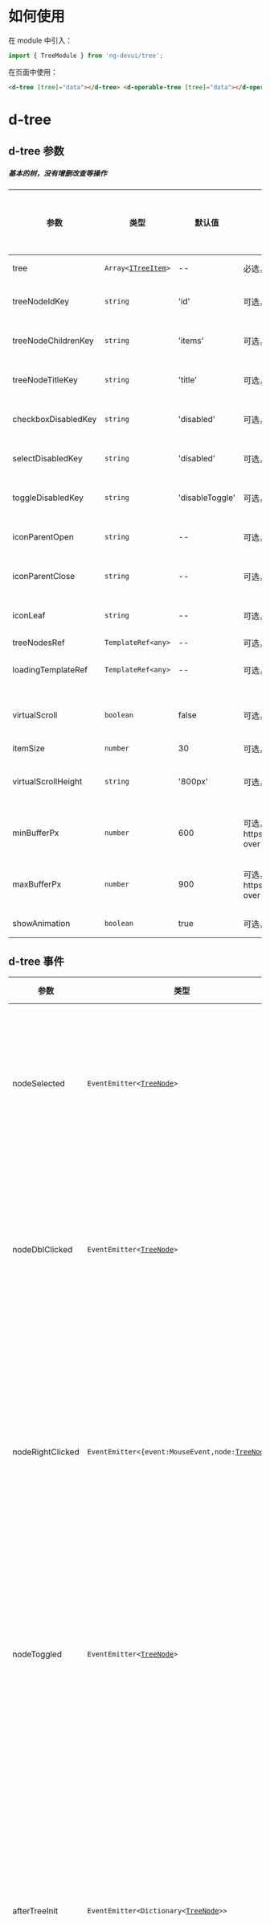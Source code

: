 # 如何使用

在 module 中引入：

```ts
import { TreeModule } from 'ng-devui/tree';
```

在页面中使用：

```html
<d-tree [tree]="data"></d-tree> <d-operable-tree [tree]="data"></d-operable-tree>
```

# d-tree

## d-tree 参数

##### 基本的树，没有增删改查等操作

| 参数                | 类型                                 | 默认值          | 描述                                                                                                                           | 跳转 Demo                               | 全局配置项 |
| ------------------- | ------------------------------------ | --------------- | ------------------------------------------------------------------------------------------------------------------------------ | --------------------------------------- | ---------- |
| tree                | `Array<`[`ITreeItem`](#itreeitem)`>` | --              | 必选，根据传入的数据进行树的渲染                                                                                               | [基本用法](demo#basic-usage)            |
| treeNodeIdKey       | `string`                             | 'id'            | 可选，id 键值名，用来标识节点的唯一性                                                                                          | [自定义键值名](demo#custom-key)         |
| treeNodeChildrenKey | `string`                             | 'items'         | 可选，子节点数组的键值名                                                                                                       | [自定义键值名](demo#custom-key)         |
| treeNodeTitleKey    | `string`                             | 'title'         | 可选，节点显示数据的键值名                                                                                                     | [自定义键值名](demo#custom-key)         |
| checkboxDisabledKey | `string`                             | 'disabled'      | 可选，节点禁止点选 checkbox 的键值名                                                                                           | [自定义键值名](demo#custom-key)         |
| selectDisabledKey   | `string`                             | 'disabled'      | 可选，节点禁止选中的键值名                                                                                                     | [自定义键值名](demo#custom-key)         |
| toggleDisabledKey   | `string`                             | 'disableToggle' | 可选，节点禁止展开收起的键值名                                                                                                 | [自定义键值名](demo#custom-key)         |
| iconParentOpen      | `string`                             | --              | 可选，自定义父节点展开时的图标                                                                                                 | [自定义图标](demo#custom-icon)          |
| iconParentClose     | `string`                             | --              | 可选，自定义父节点收起时的图标                                                                                                 | [自定义图标](demo#custom-icon)          |
| iconLeaf            | `string`                             | --              | 可选，自定义叶子节点图标                                                                                                       | [自定义图标](demo#custom-icon)          |
| treeNodesRef        | `TemplateRef<any>`                   | --              | 可选，自定义节点的显示模板                                                                                                     |
| loadingTemplateRef  | `TemplateRef<any>`                   | --              | 可选，自定义加载中的模板                                                                                                       | [节点懒加载](demo#custom-loading)       |
| virtualScroll       | `boolean`                            | false           | 可选，是否开启虚拟滚动，用于处理大数据量的情形                                                                                 | [大数据量可操作树](demo#virtual-scroll) |
| itemSize            | `number`                             | 30              | 可选，开启虚拟滚动后基准数量                                                                                                   |
| virtualScrollHeight | `string`                             | '800px'         | 可选，设置虚拟滚动时树的高度                                                                                                   | [大数据量可操作树](demo#virtual-scroll) |
| minBufferPx         | `number`                             | 600             | 可选，设置虚拟滚动时的最小 buffer 尺寸，参考https://material.angular.io/cdk/scrolling/overview#scrolling-over-fixed-size-items | [大数据量可操作树](demo#virtual-scroll) |
| maxBufferPx         | `number`                             | 900             | 可选，设置虚拟滚动时的最大 buffer 尺寸，参考https://material.angular.io/cdk/scrolling/overview#scrolling-over-fixed-size-items | [大数据量可操作树](demo#virtual-scroll) |
| showAnimation       | `boolean`                            | true            | 可选，是否展示动画                                                                                                             | [无动画](demo#without-animation)        | ✔          |

## d-tree 事件

| 参数             | 类型                                                              | 描述                                                                                                       | 跳转 Demo                                                            |
| ---------------- | ----------------------------------------------------------------- | ---------------------------------------------------------------------------------------------------------- | -------------------------------------------------------------------- |
| nodeSelected     | `EventEmitter<`[`TreeNode`](#treenode)`>`                         | 可选，节点选中的回调函数，返回当前选中节点的数据                                                           | [基本用法](demo#basic-usage)                                         |
| nodeDblClicked   | `EventEmitter<`[`TreeNode`](#treenode)`>`                         | 可选，节点双击时的回调函数，返回当前操作的节点的数据                                                       | [自定义键值名](demo#custom-key)                                      |
| nodeRightClicked | `EventEmitter<{event:MouseEvent,node:`[`TreeNode`](#treenode)`}>` | 可选，节点鼠标右键点击时的回调函数，返回当前操作的节点的数据以及鼠标事件                                   | [自定义键值名](demo#custom-key)                                      |
| nodeToggled      | `EventEmitter<`[`TreeNode`](#treenode)`>`                         | 可选，节点展开收起的回调函数，返回当前操作的节点的数据                                                     | [基本用法](demo#basic-usage)                                         |
| afterTreeInit    | `EventEmitter<Dictionary<`[`TreeNode`](#treenode)`>>`             | 可选，树节点生成完毕后的回调事件，返回当前树的所有节点信息，多用于大数据量情况下需要渲染完成后执行特定操作 | 与 d-operable-tree 的[大数据量可操作树](demo#virtual-scroll)使用一致 |

# d-operable-tree

## d-operable-tree 参数

##### 鼠标滑过或者选中支持增删改按钮操作

| 参数                    | 类型                                         | 默认值          | 描述                                                                                                                           | 跳转 Demo                                      | 全局配置项 |
| ----------------------- | -------------------------------------------- | --------------- | ------------------------------------------------------------------------------------------------------------------------------ | ---------------------------------------------- | ---------- |
| tree                    | `Array<`[`ITreeItem`](#itreeitem)`>`         | --              | 必选，根据传入的数据进行树的渲染                                                                                               | [自定义键值名](demo#custom-key)                |
| treeNodeIdKey           | `string`                                     | 'id'            | 可选，id 键值名，用来标识节点的唯一性                                                                                          | [自定义键值名](demo#custom-key)                |
| treeNodeChildrenKey     | `string`                                     | 'items'         | 可选，子节点数组的键值名                                                                                                       | [自定义键值名](demo#custom-key)                |
| treeNodeTitleKey        | `string`                                     | 'title'         | 可选，节点显示数据的键值名                                                                                                     | [自定义键值名](demo#custom-key)                |
| checkboxDisabledKey     | `string`                                     | 'disabled'      | 可选，节点禁止点选的键值名                                                                                                     | [自定义键值名](demo#custom-key)                |
| selectDisabledKey       | `string`                                     | 'disabled'      | 可选，节点禁止选中的键值名                                                                                                     | [自定义键值名](demo#custom-key)                |
| toggleDisabledKey       | `string`                                     | 'disableToggle' | 可选，节点禁止展开收起的键值名                                                                                                 | [自定义键值名](demo#custom-key)                |
| iconParentOpen          | `string`                                     | --              | 可选，自定义父节点展开时的图标                                                                                                 | [自定义图标](demo#custom-icon)                 |
| iconParentClose         | `string`                                     | --              | 可选，自定义父节点收起时的图标                                                                                                 | [自定义图标](demo#custom-icon)                 |
| iconLeaf                | `string`                                     | --              | 可选，自定义叶子节点图标                                                                                                       | [自定义图标](demo#custom-icon)                 |
| checkable               | `boolean`                                    | true            | 可选，是否显示 checkbox，即是否为多选模式                                                                                      |                                                |
| addable                 | `boolean`                                    | false           | 可选，是否显示新增子节点按钮                                                                                                   | [操作按钮](demo#operation-button)              |
| editable                | `boolean`                                    | false           | 可选，是否显示编辑子节点按钮                                                                                                   | [操作按钮](demo#operation-button)              |
| deletable               | `boolean`                                    | false           | 可选，是否显示删除子节点按钮                                                                                                   | [操作按钮](demo#operation-button)              |
| draggable               | `boolean`                                    | false           | 可选，树节点是否支持 drag、drop 操作                                                                                           | [可拖拽树](demo#drag-and-drop-tree)            |
| checkboxInput           | [`ICheckboxInput`](#icheckboxinput)          | {}              | 可选，设置 checkbox 的相关属性                                                                                                 |                                                |
| canActivateNode         | `boolean`                                    | true            | 可选，是否可以选中节点 ,false 时点击节点触发 nodeChecked 事件，不触发 nodeSelected 事件                                        |                                                |
| canActivateParentNode   | `boolean`                                    | true            | 可选，父节点是否可选中,false 时点击节点触发 nodeToggled 事件，不触发 nodeSelected 事件                                         |                                                |
| canActivateMultipleNode | `boolean`                                    | false           | 可选，是否可以按住 ctrl 或 shift 时选择多个节点，配合 canActivateNode 和 canActivateParentNode 使用                            | [可拖拽树](demo#drag-and-drop-tree)            |
| iconTemplatePosition    | `string`                                     | --              | 可选，设置图标的位置，可选`'before-checkbox'`或`'after-checkbox'`                                                              | [自定义图标](demo#custom-icon)                 |
| checkableRelation       | `'upward' \| 'downward' \| 'both' \| 'none'` | 'both'          | 可选，设置父子节点的 check 规则                                                                                                | [控制父子 check 关系](demo#check-control-tree) |
| beforeAddNode           | `Promise<any>`                               | --              | 可选，新增子节点前回调(参数为当前节点), 返回值中可指定添加节点的 index                                                         | [操作按钮](demo#operation-button)              |
| beforeDeleteNode        | `Promise<any>`                               | --              | 可选，删除节点前回调(参数为当前节点)                                                                                           | [操作按钮](demo#operation-button)              |
| beforeNodeDrop          | `Promise<any>`                               | --              | 可选，子节点内部拖动 drop 前回调(参数为当前拖动的节点，释放位置的节点，放置类型（`prev`，`inner`，`next`）)                    | [可拖拽树](demo#drag-and-drop-tree)            |
| beforeEditNode          | `Promise<any>`                               | --              | 可选，子节点编辑前回调(参数为当前编辑的节点)                                                                                   | [操作按钮](demo#operation-button)              |
| postAddNode             | `Promise<any>`                               | --              | 可选，新增节点后回调(参数为新增节点)                                                                                           | [操作按钮](demo#operation-button)              |
| dropType                | [`IDropType`](#idroptype)                    | --              | 可选，设置拖拽放置的位置，`dropPrev`为放置在节点前，`dropNext`为放置在节点后，`dropInner`为放置在节点中                        | [可拖拽树](demo#drag-and-drop-tree)            |
| virtualScroll           | `boolean`                                    | false           | 可选，是否开启虚拟滚动，用于处理大数据量的情形                                                                                 | [大数据量可操作树](demo#virtual-scroll)        |
| itemSize                | `number`                                     | 30              | 可选，开启虚拟滚动后基准数量                                                                                                   |
| virtualScrollHeight     | `string`                                     | '800px'         | 可选，设置虚拟滚动时树的高度                                                                                                   | [大数据量可操作树](demo#virtual-scroll)        |
| minBufferPx             | `number`                                     | 600             | 可选，设置虚拟滚动时的最小 buffer 尺寸，参考https://material.angular.io/cdk/scrolling/overview#scrolling-over-fixed-size-items | [大数据量可操作树](demo#virtual-scroll)        |
| maxBufferPx             | `number`                                     | 900             | 可选，设置虚拟滚动时的最大 buffer 尺寸，参考https://material.angular.io/cdk/scrolling/overview#scrolling-over-fixed-size-items | [大数据量可操作树](demo#virtual-scroll)        |
| disableMouseEvent       | `boolean`                                    | false           | 可选，设置是否禁用鼠标的移入移出事件，主要用于兼容使用 appendTobody 时无法悬停到下拉框内容的情况                               | [自定义图标](demo#custom-icon)                 |
| showAnimation           | `boolean`                                    | true            | 可选，是否展示动画                                                                                                             | [无动画](demo#without-animation)               | ✔          |
| loadingTemplateRef      | `TemplateRef<any>`                           | --              | 可选，自定义加载中的模板                                                                                                       |
| treeNodesRef            | `TemplateRef<any>`                           | --              | 可选，自定义节点的显示模板                                                                                                     |

## d-operable-tree 事件

| 参数               | 类型                                                                                                            | 描述                                                                                                                                                                                    | 跳转 Demo                               |
| ------------------ | --------------------------------------------------------------------------------------------------------------- | --------------------------------------------------------------------------------------------------------------------------------------------------------------------------------------- | --------------------------------------- |
| nodeSelected       | `EventEmitter<`[`TreeNode \| TreeNode[]`](#treenode)`>`                                                         | 可选，节点点击事件回调,返回当前选中节点的数据                                                                                                                                           | [基本用法](demo#basic)                  |
| nodeDblClicked     | `EventEmitter<`[`TreeNode`](#treenode)`>`                                                                       | 可选，节点双击时的回调函数，返回当前操作的节点的数据                                                                                                                                    |                                         |
| nodeRightClicked   | `EventEmitter<{event:MouseEvent,node:`[`TreeNode`](#treenode)`}>`                                               | 可选，节点鼠标右键点击时的回调函数，返回当前操作的节点的数据以及鼠标事件                                                                                                                |                                         |
| nodeDeleted        | `EventEmitter<`[`TreeNode`](#treenode)`>`                                                                       | 可选，节点删除事件回调,返回当前删除节点的数据                                                                                                                                           |                                         |
| nodeToggled        | `EventEmitter<`[`TreeNode`](#treenode)`>`                                                                       | 可选，节点展开收起事件回调,返回当前操作的节点的数据                                                                                                                                     |                                         |
| nodeChecked        | `EventEmitter<`[`TreeNode`](#treenode)`>`                                                                       | 可选，节点选中事件回调，返回所有选中的节点数据                                                                                                                                          |
| currentNodeChecked | `EventEmitter<`[`TreeNode`](#treenode)`>`                                                                       | 可选，节点选中事件回调，返回当前选中的节点数据                                                                                                                                          |
| nodeEdited         | `EventEmitter<`[`TreeNode`](#treenode)`>`                                                                       | 可选，节点 title 编辑事件回调，返回当前编辑的节点数据                                                                                                                                   | [操作按钮](demo#operation-button)       |
| editValueChange    | `EventEmitter<{ value: string, callback: Function }>`                                                           | 可选，节点编辑中数据变化的回调函数，返回校验后的值；可通过对返回值中的 callback 函数的调用实现校验错误提示(callback 接收两个参数，`errTips`为错误信息，`errTipsPosition`为信息弹出位置) | [操作按钮](demo#operation-button)       |
| nodeOnDrop         | `EventEmitter<{ event: DragEvent, treeNode:`[`TreeNode`](#treenode)`, dropType:`[`IDropType`](#idroptype)`}>`   | 可选，节点 onDrop 事件回调(任意可拖动元素 drop)，返回拖拽事件，释放位置的节点数据，放置类型（`prev`,`inner`,`next`）                                                                    | [可拖拽树](demo#drag-and-drop-tree)     |
| nodeDragStart      | `EventEmitter<{ event: DragEvent, treeNode:`[`TreeNode`](#treenode)`, treeNodes?:`[`TreeNode[]`](#treenode)`}>` | 可选，节点 dragStart 事件回调，返回拖拽事件，当前拖拽节点；多选时返回拖拽节点数组                                                                                                       | [可拖拽树](demo#drag-and-drop-tree)     |
| afterTreeInit      | `EventEmitter<Dictionary<`[`TreeNode`](#treenode)`>`                                                            | 可选，树节点生成完毕后的回调事件，返回当前树的所有节点信息，多用于大数据量情况下需要渲染完成后执行特定操作                                                                              | [大数据量可操作树](demo#virtual-scroll) |

**注意**

- `treeNodeIdKey`: 用来作为节点的唯一表示，默认情况下取 `id`，如果不需要异步加载节点，可以不用传入，组件会自动分配一个唯一标识
- `treeNodeChildrenKey`: 用来表示传入数据子节点的 children 名称，默认取 `items`
- `checkboxDisabledKey`: 用来标识子节点是否可选，默认取 `disabled`作为标识
- `treeNodeTitleKey`: 用来标识节点显示字段的键值，默认为 `title`
- `checkboxInput`: 用来给 checkbox 设置相关属性，其默认值为 `{ color: 'F38826' }`, ~~disableType 属性用来统一所有子节点的 disableType~~。

# 接口 & 类型定义

## TreeFactoryAPI

组件提供一个 TreeFactory，你可以从 TreeFactory 的实例上拿到下列方法来进行操作:
参考：[常用 TreeFactory 函数](demo#tree-factory)

```ts

`treeRoot`: 获取整颗树

`mapTreeItems({treeItems,parentId, treeNodeChildrenKey = 'items',treeNodeIdKey = 'id',checkboxDisabledKey = 'disabled',
 selectDisabledKey = 'disableSelect',toggleDisabledKey = 'disableToggle',treeNodeTitleKey = 'title'})`: 将原始的treeItems数据转为组件所需TreeNode后添加到指定的父节点上，常用于懒加载等功能

`getNodeById(id: number | string): TreeNode`: 根据 id 获取节点信息并返回

`getCompleteNodeById(id: number | string): TreeNode`: 根据 id 获取节点信息，包含节点的 id，parentId

`addChildNode(parentNode:TreeNode,childNode:TreeNode,index?)`: 添加指定子节点到指定父节点上，可通过index控制子节点所处位置

`deleteNodeById(id: number | string)`:  根据id删除指定节点

`toggleNodeById(id: number | string)`: 根据id展开收起指定节点

`openNodesById(id: number | string) `: 根据id展开指定节点

`closeNodesById(id: number | string, closeChildren = false)`: 根据id收起指定节点，可根据closeChildren的值决定子节点是否需要收起

`disabledNodesById(id: number | string)`: 根据 id 使某个节点的 checkbox 变为不可选

`checkNodesById(id: number | string, checked: boolean, checkableRelation: 'upward' | 'downward' | 'both' | 'none' = 'both'): Array<Object> `:
 根据 id 决定指定节点的check状态，可传入checkableRelation控制父子节点选中关系，返回所有选中节点

`getCheckedNodes()`: 返回所有check状态为true的节点

`getDisabledNodes()`: 返回所有禁止check的节点

`activeNodeById(id: number | string)`: 根据 id 使指定节点的状态变为active

`getChildrenById(id: number | string): Array<TreeNode> `: 根据 id 获得指定节点的子节点，返回子节点的数组

`startLoading(id: number | string)`: 根据id使指定节点显示加载状态

`endLoading(id: number | string)`: 根据id关闭指定节点加载状态

`searchTree(target: string, hideUnmatched = false, keyword='title', pattern?:RegExp)`:
 在树中搜索是否存在匹配target字段的节点. hideUnmatched控制是否隐藏不匹配的节点；keyword控制在指定关键字中搜索；pattern控制与target匹配的方式

`hideNodeById(id: number | string, hide: boolean)`: 根据 id 选择隐藏或显示节点

`deactivateAllNodes()`: 取消所有节点的active状态

`checkAllNodes(checked:boolean)`: 根据checked决定所有节点的check状态

`mergeTreeNodes(targetNode:TreeNode)`: 传入需要合并显示的节点，默认为整个树，此操作将合并只有一个子节点的父节点，用于优化树形显示

`getNodeIndex(node: TreeNode)`: 获取指定节点处于父节点中位置

`editNodeTitle(id: number | string)`: 根据id编辑指定节点

`disableAllNodesChecked(disable:boolean = true)`: 禁止所有节点的check状态修改

`disableAllNodesSelected(disable:boolean = true)`: 禁止所有节点的select状态修改

`disableAllNodesToggled(disable:boolean = true)`: 禁止所有节点的展开收起状态修改

`transferToTreeNode(originNode, parentId = undefined,
    treeNodeChildrenKey?,
    treeNodeIdKey?,
    checkboxDisabledKey?,
    selectDisabledKey?,
    toggleDisabledKey?,
    treeNodeTitleKey?)`: 将原始节点转化为树节点

```

## 自定义模板

自定义额外图标相关参数如下

| 参数                 | 类型                                    | 默认值           | 描述                                                                                                    | 跳转 Demo                      |
| -------------------- | --------------------------------------- | ---------------- | ------------------------------------------------------------------------------------------------------- | ------------------------------ |
| iconTemplatePosition | `'before-checkbox' \| 'after-checkbox'` | 'after-checkbox' | 可选，设置 icon 放置的位置，`before-checkbox`为放置在 checkbox 前，`after-checkbox`为放置在 checkbox 后 | [自定义图标](demo#custom-icon) |
| iconTemplate         | `TemplateRef<any>`                      | --               | 可选，自定义图标的展示                                                                                  | [自定义图标](demo#custom-icon) |
| nodeTemplate         | `TemplateRef<any>`                      | --               | 可选，自定义树节点的显示                                                                                | [自定义图标](demo#custom-icon) |
| operatorTemplate     | `TemplateRef<any>`                      | --               | 可选，自定义操作图标区域                                                                                | [自定义图标](demo#custom-icon) |
| statusTemplate       | `TemplateRef<any>`                      | --               | 可选，自定义状态等信息                                                                                  | [自定义图标](demo#custom-icon) |

```xml
<ng-template #iconTemplate let-node="node" let-completeNode="completeNode">
</ng-template>
<ng-template #nodeTemplate let-node="node" let-completeNode="completeNode">
</ng-template>
<ng-template #operatorTemplate let-node="node">
</ng-template>
<ng-template #statusTemplate let-node="node">
</ng-template>
```

**Note**
The `node` parameter in `let-node="node"` in iconTemplate and nodeTemplate does not include id and parentId. Use `completeNode` in `let-completeNode="completeNode"`

### ITreeItem

```ts
export interface ITreeItem {
  title: string; // 节点显示名称
  open?: boolean; // 节点是否展开
  loading?: boolean; // 节点是否显示加载中
  isMatch?: boolean; // 搜索场景下，节点是否匹配
  items?: ITreeItem[]; // 节点的子节点
  isParent?: boolean; // 节点是否为父节点，控制是否出现展开收起按钮
  data?: any; // 额外的节点数据存放处
  id?: any; // 节点id
  isHide?: boolean; // 节点是否隐藏
  isActive?: boolean; // 节点是否为selected状态
  isChecked?: boolean; // 节点是否为checked状态
  halfChecked?: boolean; // 节点是否为半选状态
  showCheckbox?: boolean; // 是否显示checkbox，常用于父节点仅作为分类，不具备可操作的场景
  disabled?: boolean; // 节点是否为半选状态
  disableAdd?: boolean; // 节点是否禁止check
  disableEdit?: boolean; // 节点是否禁止编辑
  disableDelete?: boolean; // 节点是否禁止删除
  disableSelect?: boolean; // 节点是否禁止select
  disableToggle?: boolean; // 节点是否禁止展开收起
  [prop: string]: any;
}
```

### ICheckboxInput

```ts
export interface ICheckboxInput {
  color?: string;
}
```

### IDropType

```ts
export interface IDropType {
  dropPrev?: boolean; // 是否允许放置在节点前
  dropNext?: boolean; // 是否允许放置在节点后
  dropInner?: boolean; // 是否允许放置在节点中，成为该节点的子节点
}
```

### TreeNode

```ts
export class TreeNode implements ITreeNodeData {
  constructor(public id, public parentId, public data) {}
}

export interface ITreeNodeData {
  id?: number | string;
  parentId?: number | string;
  title?: string;
  isOpen?: boolean;
  data?: any;
  isParent?: boolean;
  loading?: boolean;
  isMatch?: boolean;
  isHide?: boolean;
  isActive?: boolean;
  isChecked?: boolean;
  disabled?: boolean;

  [prop: string]: any;

  children?: [];
}
```
